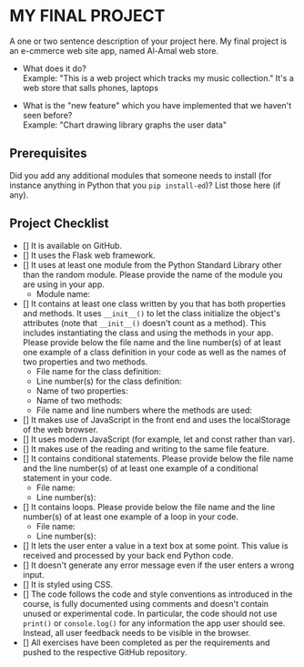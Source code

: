 # MY FINAL PROJECT
A one or two sentence description of your project here.
My final project is an e-cmmerce web site app, named Al-Amal web store.

- What does it do?  
  Example: "This is a web project which tracks my music collection."
  It's a web store that salls phones, laptops

- What is the "new feature" which you have implemented that we haven't seen before?  
  Example: "Chart drawing library graphs the user data"

## Prerequisites
Did you add any additional modules that someone needs to install (for instance anything in Python that you `pip install-ed`)? 
List those here (if any).

## Project Checklist
- [] It is available on GitHub.
- [] It uses the Flask web framework.
- [] It uses at least one module from the Python Standard Library other than the random module.
  Please provide the name of the module you are using in your app.
  - Module name:
- [] It contains at least one class written by you that has both properties and methods. It uses `__init__()` to let the class initialize the object's attributes (note that  `__init__()` doesn't count as a method). This includes instantiating the class and using the methods in your app. Please provide below the file name and the line number(s) of at least one example of a class definition in your code as well as the names of two properties and two methods.
  - File name for the class definition:
  - Line number(s) for the class definition:
  - Name of two properties:
  - Name of two methods: 
  - File name and line numbers where the methods are used: 
- [] It makes use of JavaScript in the front end and uses the localStorage of the web browser.
- [] It uses modern JavaScript (for example, let and const rather than var).
- [] It makes use of the reading and writing to the same file feature.
- [] It contains conditional statements. Please provide below the file name and the line number(s) of at least
  one example of a conditional statement in your code.
  - File name:
  - Line number(s):
- [] It contains loops. Please provide below the file name and the line number(s) of at least
  one example of a loop in your code.
  - File name:
  - Line number(s):
- [] It lets the user enter a value in a text box at some point.
  This value is received and processed by your back end Python code.
- [] It doesn't generate any error message even if the user enters a wrong input.
- [] It is styled using CSS.
- [] The code follows the code and style conventions as introduced in the course, is fully documented using comments and doesn't contain unused or experimental code. 
  In particular, the code should not use `print()` or `console.log()` for any information the app user should see. Instead, all user feedback needs to be visible in the browser.  
- [] All exercises have been completed as per the requirements and pushed to the respective GitHub repository.